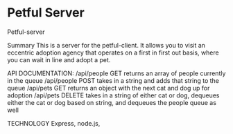 # Petful Server
Petful-server

Summary This is a server for the petful-client. It allows you to visit an eccentric adoption agency that operates on a first in first out basis, where you can wait in line and adopt a pet.

API DOCUMENTATION: /api/people GET returns an array of people currently in the queue /api/people POST takes in a string and adds that string to the queue /api/pets GET returns an object with the next cat and dog up for adoption /api/pets DELETE takes in a string of either cat or dog, dequeues either the cat or dog based on string, and dequeues the people queue as well

TECHNOLOGY Express, node.js,